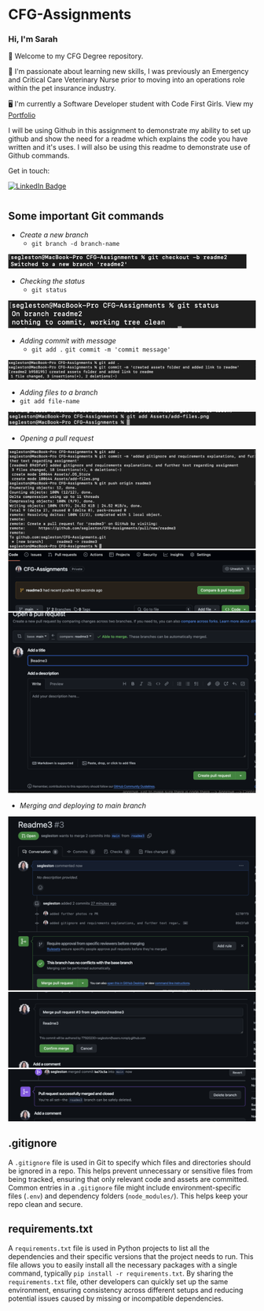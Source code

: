 # CFG-Assignments

### **Hi, I'm Sarah**

👋 Welcome to my CFG Degree repository.

🦴 I'm passionate about learning new skills, I was previously an Emergency and Critical Care Veterinary Nurse prior to moving into an operations role within the pet insurance industry. 

🖥️ I'm currently a Software Developer student with Code First Girls. View my [Portfolio](https://egleston.dev)

I will be using Github in this assignment to demonstrate my ability to set up github and show the need for a readme which explains the code you have written and it's uses. I will also be using this readme to demonstrate use of Github commands.


Get in touch:
<div id="badges" align="left" style="padding-bottom: 10px">
  <a href="https://www.linkedin.com/in/sarah-egleston/">
    <img src="https://img.shields.io/badge/LinkedIn-blue?style=for-the-badge&logo=linkedin&logoColor=white" alt="LinkedIn Badge"/>
  </a>
  </div>

## Some important Git commands

- *Create a new branch*
  - `git branch -d branch-name`

![Git command to create new branch](/Assets/new-branch.png)

- *Checking the status*
  - `git status`

![Git command to check status](/Assets/git-status.png)

- *Adding commit with message*
  - `git add .`   `git commit -m 'commit message'`

![Git command to commit work with message](/Assets/adding-commit.png)

- *Adding files to a branch* 
- `git add file-name`

![Git command to add files](/Assets/add-files.png)

- *Opening a pull request*

![Opening a pull request steps](/Assets/pr-1.png)
![Opening a pull request steps](/Assets/pr-2.png)
![Opening a pull request steps](/Assets/pr-3.png)

- *Merging and deploying to main branch*

![Merge and deploy to main branch in github](/Assets/pr-4.png)
![Merge and deploy to main branch in github](/Assets/pr-5.png)
![Merge and deploy to main branch in github](/Assets/pr-6.png)


## .gitignore

A `.gitignore` file is used in Git to specify which files and directories should be ignored in a repo. This helps prevent unnecessary or sensitive files from being tracked, ensuring that only relevant code and assets are committed. Common entries in a `.gitignore` file might include environment-specific files (`.env`) and dependency folders (`node_modules/`). This helps keep your repo clean and secure.

## requirements.txt

A `requirements.txt` file is used in Python projects to list all the dependencies and their specific versions that the project needs to run. This file allows you to easily install all the necessary packages with a single command, typically `pip install -r requirements.txt`. By sharing the `requirements.txt` file, other developers can quickly set up the same environment, ensuring consistency across different setups and reducing potential issues caused by missing or incompatible dependencies.